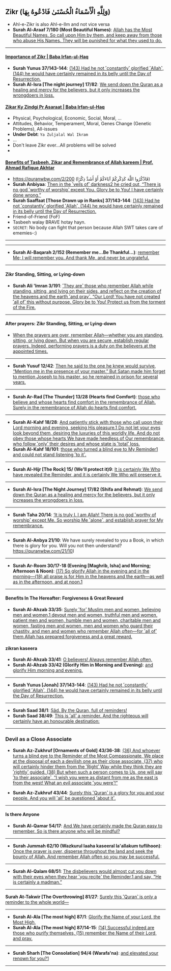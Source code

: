 ## Zikr (وَلِلَّهِ الْأَسْمَاءُ الْحُسْنَىٰ فَادْعُوهُ بِهَا)
* Ahl-e-Zikr is also Ahl-e-Ilm and not vice versa
* __Surah Al-Araaf 7/180 (Most Beautiful Names)__: [Allah has the Most Beautiful Names. So call upon Him by them, and keep away from those who abuse His Names. They will be punished for what they used to do.](https://quranwbw.com/7/180)

***

#### [Importance of Zikr | Baba Irfan-ul-Haq](https://www.youtube.com/shorts/aPIk1CYyZ9o)
* __Surah Yunus 37/143-144__: [(143) Had he not ˹constantly˺ glorified ˹Allah˺, (144) he would have certainly remained in its belly until the Day of Resurrection.](https://quranwbw.com/37/143-144)
* __Surah Al-Isra [The night journey] 17/82__: [We send down the Quran as a healing and mercy for the believers, but it only increases the wrongdoers in loss.](https://quranwbw.com/17/82)

#### [Zikar Ky Zindgi Pr Asaraat | Baba Irfan-ul-Haq](https://www.youtube.com/watch?v=Cr0-vXl6Ng0)  
* Physical, Psychological, Economic, Social, Moral, ...
* Attitudes, Behavior, Temperament, Moral, Genes Change (Genetic Problems), All-issues
* __Under Debt__: `Ya Zuljalal Wal Ikram`
* ...
* Don't leave Zikr ever...All problems will be solved
* 

#### [Benefits of Tasbeeh, Zikar and Remembrance of Allah kareem | Prof. Ahmad Rafique Akhtar](https://www.youtube.com/watch?v=Kx_1iJ7VA8s)
* https://quranwbw.com/2/200 (فَاذْكُرُوا اللَّهَ كَذِكْرِكُمْ آبَاءَكُمْ أَوْ أَشَدَّ ذِكْرًا)
* __Surah Anbiyaa__: [Then in the ˹veils of˺ darkness2 he cried out, “There is no god ˹worthy of worship˺ except You. Glory be to You! I have certainly done wrong.”](https://quranwbw.com/21/87-88)
* __Surah Saaffaat [Those Drawn up in Ranks] 37/143-144__: [(143) Had he not ˹constantly˺ glorified ˹Allah˺, (144) he would have certainly remained in its belly until the Day of Resurrection.](https://quranwbw.com/37/143-144)
* Friend-of-Friend (FoF)
* Tasbeeh walay BRAVE hotay hayn.
* `SECRET`: No body can fight that person because Allah SWT takes care of ememies-:)

***
***

* __Surah Al-Baqarah 2/152 (Remember me...Be Thankful...)__: [remember Me; I will remember you. And thank Me, and never be ungrateful.](https://quranwbw.com/2/152)

***

#### Zikr Standing, Sitting, or Lying-down
* __Surah Ali 'Imran 3/191__: [˹They are˺ those who remember Allah while standing, sitting, and lying on their sides, and reflect on the creation of the heavens and the earth ˹and pray˺, “Our Lord! You have not created ˹all of˺ this without purpose. Glory be to You! Protect us from the torment of the Fire.](https://quranwbw.com/3/191)

***

#### After prayers: Zikr Standing, Sitting, or Lying-down
* [When the prayers are over, remember Allah—whether you are standing, sitting, or lying down. But when you are secure, establish regular prayers. Indeed, performing prayers is a duty on the believers at the appointed times.](https://quranwbw.com/4/103)

***

* __Surah Yusuf 12/42__: [Then he said to the one he knew would survive, “Mention me in the presence of your master.” But Satan made him forget to mention Joseph to his master, so he remained in prison for several years.](https://quranwbw.com/12/42)

***

* __Surah Ar-Rad [The Thunder] 13/28 (Hearts find Comfort)__: [those who believe and whose hearts find comfort in the remembrance of Allah. Surely in the remembrance of Allah do hearts find comfort.](https://quranwbw.com/en/13/28)

***

* __Surah Al-Kahf 18/28__: [And patiently stick with those who call upon their Lord morning and evening, seeking His pleasure.1 Do not let your eyes look beyond them, desiring the luxuries of this worldly life. And do not obey those whose hearts We have made heedless of Our remembrance, who follow ˹only˺ their desires and whose state is ˹total˺ loss.](https://quranwbw.com/18/28)
* __Surah Al-Kahf 18/101__: [those who turned a blind eye to My Reminder1 and could not stand listening ˹to it˺.](https://quranwbw.com/18/101)

***

* __Surah Al-Hijr [The Rock] 15/ (We'll protect it)9__: [It is certainly We Who have revealed the Reminder, and it is certainly We Who will preserve it.](https://quranwbw.com/15/9)

***

* __Surah Al-Isra [The Night Journey] 17/82 (Shifa and Rehmat)__: [We send down the Quran as a healing and mercy for the believers, but it only increases the wrongdoers in loss.](https://quranwbw.com/17/82)

***

* __Surah Taha 20/14__: [‘It is truly I. I am Allah! There is no god ˹worthy of worship˺ except Me. So worship Me ˹alone˺, and establish prayer for My remembrance.](https://quranwbw.com/20/14)

***

* __Surah Al-Anbya 21/10__: We have surely revealed to you a Book, in which there is glory for you. Will you not then understand?https://quranwbw.com/21/10)

***

* __Surah Ar-Room 30/17-18 (Evening [Maghrib, Isha] and Morning; Afternoon & Noon)__: [(17) So glorify Allah in the evening and in the morning—(18) all praise is for Him in the heavens and the earth—as well as in the afternoon, and at noon.1 ](https://quranwbw.com/30/17-18)

***

#### Benefits In The Hereafter: Forgiveness & Great Reward
* __Surah Al-Ahzab 33/35__: [Surely ˹for˺ Muslim men and women, believing men and women,1 devout men and women, truthful men and women, patient men and women, humble men and women, charitable men and women, fasting men and women, men and women who guard their chastity, and men and women who remember Allah often—for ˹all of˺ them Allah has prepared forgiveness and a great reward.](https://quran.com/33/35)

#### zikran kaseera
* __Surah Al-Ahzab 33/41__: [O believers! Always remember Allah often,](https://quranwbw.com/33/41)
* __Surah Al-Ahzab 33/42 (Glorify Him in Morning and Evening)__: [and glorify Him morning and evening.](https://quranwbw.com/33/42)

***

* __Surah Yunus [Jonah] 37/143-144__: [(143) Had he not ˹constantly˺ glorified ˹Allah˺, (144) he would have certainly remained in its belly until the Day of Resurrection.](https://quranwbw.com/37#143-144)

***

* __Surah Saad 38/1__: [Ṣãd. By the Quran, full of reminders!](https://quranwbw.com/38/1)
* __Surah Saad 38/49__: [This is ˹all˺ a reminder. And the righteous will certainly have an honourable destination:](https://quranwbw.com/38/49)

***

### Devil as a Close Associate
* __Surah Az-Zukhruf [Ornaments of Gold] 43/36-38__: [(36) And whoever turns a blind eye to the Reminder of the Most Compassionate, We place at the disposal of each a devilish one as their close associate, (37) who will certainly hinder them from the ˹Right˺ Way while they think they are ˹rightly˺ guided. (38) But when such a person comes to Us, one will say ˹to their associate˺, “I wish you were as distant from me as the east is from the west! What an evil associate ˹you were˺!”](https://quranwbw.com/43/36-38)

* __Surah Az-Zukhruf 43/44__: [Surely this ˹Quran˺ is a glory for you and your people. And you will ˹all˺ be questioned ˹about it˺.](https://quranwbw.com/43/44)

***

#### Is there Anyone
* __Surah Al-Qamar 54/17__: [And We have certainly made the Quran easy to remember. So is there anyone who will be mindful?](https://quranwbw.com/54/17)

***

* __Surah Jummah 62/10 (Wazkurul laaha kaseeral la'allakum tuflihoon)__: [Once the prayer is over, disperse throughout the land and seek the bounty of Allah. And remember Allah often so you may be successful.](https://quranwbw.com/62/10)

***

* __Surah Al-Qalam 68/51__: [The disbelievers would almost cut you down with their eyes when they hear ˹you recite˺ the Reminder,1 and say, “He is certainly a madman.”](https://quran.com/68/51)

***

__Surah At-Takwir [The Overthrowing] 81/27__: [Surely this ˹Quran˺ is only a reminder to the whole world—](https://quranwbw.com/81/27)

***

* __Surah Al-Ala [The most high] 87/1__: [Glorify the Name of your Lord, the Most High,](https://quranwbw.com/87/1)
* __Surah Al-Ala [The most high] 87/14-15__: [(14) Successful indeed are those who purify themselves,
(15) remember the Name of their Lord, and pray.](https://quranwbw.com/87/14-15)

***

* __Surah Sharh [The Consolation] 94/4 (Warafa'na)__: [and elevated your renown for you?1](https://quranwbw.com/94/4)

***
